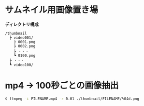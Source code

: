 # サムネイル用画像置き場

**ディレクトリ構成**

```
/thumbnail
  ┝ video001/
    ┝ 0001.png
    ┝ 0002.png
    ┝ ・・・
    ┗ 0100.png
  ┝ ・・・
  ┗ video100/
```

# mp4 → 100秒ごとの画像抽出

```bash
$ ffmpeg -i FILENAME.mp4 -r 0.01 ./thumbnail/FILENAME/%04d.png
```